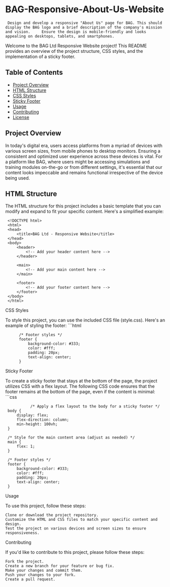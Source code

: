 # BAG-Responsive-About-Us-Website
     Design and develop a responsive "About Us" page for BAG. This should display the BAG logo and a brief description of the company's mission and vision.     Ensure the design is mobile-friendly and looks appealing on desktops, tablets, and smartphones.

Welcome to the BAG Ltd Responsive Website project! This README provides an overview of the project structure, CSS styles, and the implementation of a sticky footer.

## Table of Contents

- [Project Overview](#project-overview)
- [HTML Structure](#html-structure)
- [CSS Styles](#css-styles)
- [Sticky Footer](#sticky-footer)
- [Usage](#usage)
- [Contributing](#contributing)
- [License](#license)

## Project Overview

In today's digital era, users access platforms from a myriad of devices with various screen sizes, from mobile phones to desktop monitors. Ensuring a consistent and optimized user experience across these devices is vital. For a platform like BAG, where users might be accessing simulations and training modules on-the-go or from different settings, it's essential that our content looks impeccable and remains functional irrespective of the device being used.

## HTML Structure

The HTML structure for this project includes a basic template that you can modify and expand to fit your specific content. Here's a simplified example:

     <!DOCTYPE html>
     <html>
     <head>
         <title>BAG Ltd - Responsive Website</title>
     </head>
     <body>
         <header>
             <!-- Add your header content here -->
         </header>
     
         <main>
             <!-- Add your main content here -->
         </main>
     
         <footer>
             <!-- Add your footer content here -->
         </footer>
     </body>
     </html>
CSS Styles

To style this project, you can use the included CSS file (style.css). Here's an example of styling the footer:
     ```html
     
          /* Footer styles */
          footer {
              background-color: #333;
              color: #fff;
              padding: 20px;
              text-align: center;
          }

Sticky Footer

To create a sticky footer that stays at the bottom of the page, the project utilizes CSS with a flex layout. The following CSS code ensures that the footer remains at the bottom of the page, even if the content is minimal:
     ```css
     
               /* Apply a flex layout to the body for a sticky footer */
     body {
         display: flex;
         flex-direction: column;
         min-height: 100vh;
     }
     
     /* Style for the main content area (adjust as needed) */
     main {
         flex: 1;
     }
     
     /* Footer styles */
     footer {
         background-color: #333;
         color: #fff;
         padding: 20px;
         text-align: center;
     }

Usage

To use this project, follow these steps:

    Clone or download the project repository.
    Customize the HTML and CSS files to match your specific content and design.
    Test the project on various devices and screen sizes to ensure responsiveness.

Contributing

If you'd like to contribute to this project, please follow these steps:

    Fork the project.
    Create a new branch for your feature or bug fix.
    Make your changes and commit them.
    Push your changes to your fork.
    Create a pull request.


